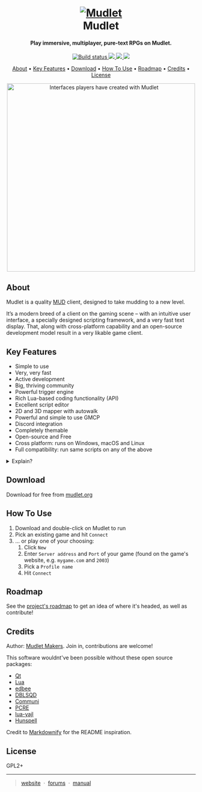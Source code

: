 <h1 align="center">
  <br>
  <a href="https://github.com/Mudlet/Mudlet"><img src="https://bazaar.launchpad.net/~mudlet-makers/mudlet/artwork/download/head:/mudlet_main_256px.pn-20171109060211-hidv2woj9dffwyql-11/mudlet_main_256px.png" alt="Mudlet"></a>
  <br>
  Mudlet
  <br>
</h1>

<h4 align="center">Play immersive, multiplayer, pure-text RPGs on Mudlet.</h4>

<p align="center">
  <a href="http://mudlet.org/download/">
    <img src="https://travis-ci.org/Mudlet/Mudlet.svg?branch=development"
         alt="Build status">
  </a>
  <a href="https://discord.gg/kuYvMQ9">
    <img src="https://discordapp.com/api/guilds/283581582550237184/embed.png?style=shield">
  </a>
  <a href="https://github.com/mudlet/mudlet/issues">
    <img src="https://img.shields.io/badge/contributions-welcome-brightgreen.svg?style=flat">
  </a>
  <a href="https://github.com/Mudlet/Mudlet/stargazers">
    <img src="https://img.shields.io/github/stars/Mudlet/Mudlet.svg"/>
  </a>
</p>

<p align="center">
  <a href="#about">About</a> •
  <a href="#key-features">Key Features</a> •
  <a href="#download">Download</a> •
  <a href="#how-to-use">How To Use</a> •
  <a href="#roadmap">Roadmap</a> •
  <a href="#credits">Credits</a> •
  <a href="#license">License</a>
</p>

<p align="center">
  <img alt="Interfaces players have created with Mudlet" height="500" src="https://github.com/Mudlet/artwork/raw/master/sample-mudlet-uis.gif">
</p>

## About

Mudlet is a quality [MUD](https://en.wikipedia.org/wiki/MUD) client, designed to take mudding to a new level.

It’s a modern breed of a client on the gaming scene – with an intuitive user interface, a specially designed scripting framework, and a very fast text display. That, along with cross-platform capability and an open-source development model result in a very likable game client.

## Key Features

* Simple to use
* Very, very fast
* Active development
* Big, thriving community
* Powerful trigger engine
* Rich Lua-based coding functionality (API)
* Excellent script editor
* 2D and 3D mapper with autowalk
* Powerful and simple to use GMCP
* Discord integration
* Completely themable
* Open-source and Free
* Cross platform: runs on Windows, macOS and Linux
* Full compatibility: run same scripts on any of the above

<details>
  <summary>Explain?</summary>
  
### Easy to use client

We’re big on usability, and as such, creating an easy to use client and interface is one of the defining goals of the project. This applies to both the power users and usual gamers – everyone will feel at home with Mudlet, without having to waste too much time figuring out how to do something.

### Designed for speed

Mudlet is designed and built to be very fast and efficient right from the start. Its scripting engine is designed to scale to large systems without bogging down – and the text display is designed to handle thousands of lines in under a second. All in all, we are very serious about Mudlet being quick – and take all measures to make it so.

### Powerful Scripting

Mudlet features a scripting framework using [Lua](https://www.lua.org/) – a small, fast and efficient scripting language. This allows Mudlet to leverage the existing community and large ecosystem of existing packages for Lua without the many drawbacks of creating a Mudlet specific scripting language. Best of all, the Lua API is seamlessly integrated in Mudlet and shared by all aliases, triggers, scripts, keybindings, buttons and other Mudlet components.

### Cross-Platform love

We believe in making Mudlet available to people on all major platforms, and we work on keeping cross-platform compatibility right from start. Mudlet is available on Linux (both 32bit and 64bit), Windows, and macOS; you may be able to run it on additional platforms as well.
</details>

## Download

Download for free from [mudlet.org](https://www.mudlet.org/download/)

## How To Use

1. Download and double-click on Mudlet to run
1. Pick an existing game and hit `Connect`
1. ... or play one of your choosing:
    1. Click `New`
    1. Enter `Server address` and `Port` of your game (found on the game's website, e.g. `mygame.com` and `2003`)
    1. Pick a `Profile name`
    1. Hit `Connect`

## Roadmap

See the [project's roadmap](https://www.mudlet.org/2019/09/mudlet-5-roadmap-focus-on-first-time-player-experience/) to get an idea of where it's headed, as well as contribute!

## Credits

Author: [Mudlet Makers](https://github.com/Mudlet/Mudlet/graphs/contributors). Join in, contributions are welcome!

This software wouldnt've been possible without these open source packages:

- [Qt](https://www.qt.io/)
- [Lua](https://www.lua.org/)
- [edbee](http://www.edbee.net/)
- [DBLSQD](https://www.dblsqd.com/)
- [Communi](https://communi.github.io/)
- [PCRE](https://www.pcre.org/)
- [lua-yajl](https://github.com/brimworks/lua-yajl)
- [Hunspell](https://hunspell.github.io/)

Credit to [Markdownify](https://github.com/amitmerchant1990/electron-markdownify) for the README inspiration.

## License

GPL2+

---

> [website](https://www.mudlet.org/) &nbsp;&middot;&nbsp;
> [forums](https://forums.mudlet.org/) &nbsp;&middot;&nbsp;
> [manual](https://wiki.mudlet.org/w/Manual:Contents)
